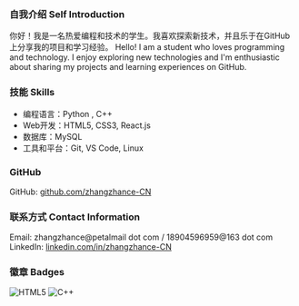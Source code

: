 ### 自我介绍    Self Introduction
你好！我是一名热爱编程和技术的学生。我喜欢探索新技术，并且乐于在GitHub上分享我的项目和学习经验。
Hello! I am a student who loves programming and technology. I enjoy exploring new technologies and I'm enthusiastic about sharing my projects and learning experiences on GitHub.


### 技能    Skills
- 编程语言：Python , C++
- Web开发：HTML5, CSS3, React.js
- 数据库：MySQL
- 工具和平台：Git, VS Code, Linux

### GitHub
GitHub: [github.com/zhangzhance-CN](https://github.com/zhangzhance-CN)

### 联系方式    Contact Information
Email: zhangzhance@petalmail dot com / 18904596959@163 dot com
LinkedIn: [linkedin.com/in/zhangzhance-CN](https://linkedin.com/in/yourusername)

### 徽章    Badges
![HTML5](https://img.shields.io/badge/-HTML5-E34F26?logo=html5&logoColor=white&style=flat)
![C++](https://img.shields.io/badge/-C++-00599C?logo=c%2B%2B&logoColor=white&style=flat)
